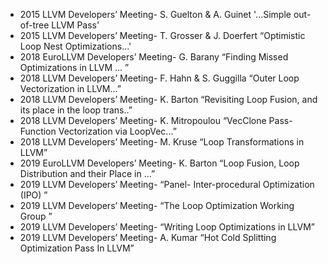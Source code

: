 - 2015 LLVM Developers’ Meeting- S. Guelton & A. Guinet '...Simple out-of-tree LLVM Pass'
- 2015 LLVM Developers’ Meeting- T. Grosser & J. Doerfert “Optimistic Loop Nest Optimizations...'
- 2018 EuroLLVM Developers’ Meeting- G. Barany “Finding Missed Optimizations in LLVM ... ”
- 2018 LLVM Developers’ Meeting- F. Hahn & S. Guggilla “Outer Loop Vectorization in LLVM...”
- 2018 LLVM Developers’ Meeting- K. Barton “Revisiting Loop Fusion, and its place in the loop trans..”
- 2018 LLVM Developers’ Meeting- K. Mitropoulou “VecClone Pass- Function Vectorization via LoopVec...”
- 2018 LLVM Developers’ Meeting- M. Kruse “Loop Transformations in LLVM”
- 2019 EuroLLVM Developers’ Meeting- K. Barton “Loop Fusion, Loop Distribution and their Place in ...”
- 2019 LLVM Developers’ Meeting- “Panel- Inter-procedural Optimization (IPO) ”
- 2019 LLVM Developers’ Meeting- “The Loop Optimization Working Group ”
- 2019 LLVM Developers’ Meeting- “Writing Loop Optimizations in LLVM”
- 2019 LLVM Developers’ Meeting- A. Kumar “Hot Cold Splitting Optimization Pass In LLVM”